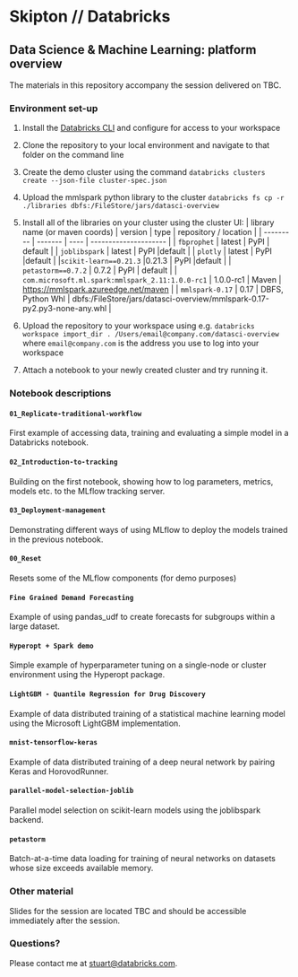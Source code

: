 # Skipton // Databricks

## Data Science & Machine Learning: platform overview

The materials in this repository accompany the session delivered on TBC.



### Environment set-up

1. Install the [Databricks CLI](https://docs.databricks.com/dev-tools/cli/index.html) and configure for access to your workspace

2. Clone the repository to your local environment and navigate to that folder on the command line

3. Create the demo cluster using the command
    `databricks clusters create --json-file cluster-spec.json`
    
4. Upload the mmlspark python library to the cluster
    `databricks fs cp -r ./libraries dbfs:/FileStore/jars/datasci-overview`
    
5. Install all of the libraries on your cluster using the cluster UI:
    | library name (or maven coords) | version | type | repository / location |
    | --------- | ------- | ---- | --------------------- |
    | `fbprophet` | latest  | PyPI | default               |
    | `joblibspark` | latest | PyPI  |default |
    | `plotly` | latest | PyPI |default |
    |`scikit-learn==0.21.3` |0.21.3 | PyPI |default |
    | `petastorm==0.7.2` | 0.7.2 | PyPI | default |
    | `com.microsoft.ml.spark:mmlspark_2.11:1.0.0-rc1` | 1.0.0-rc1 | Maven | https://mmlspark.azureedge.net/maven |
    | `mmlspark-0.17` | 0.17 | DBFS, Python Whl | dbfs:/FileStore/jars/datasci-overview/mmlspark-0.17-py2.py3-none-any.whl |
    
6. Upload the repository to your workspace using e.g. 
    `databricks workspace import_dir . /Users/email@company.com/datasci-overview`
    where `email@company.com` is the address you use to log into your workspace
    
7. Attach a notebook to your newly created cluster and try running it.



### Notebook descriptions

#### `01_Replicate-traditional-workflow`

First example of accessing data, training and evaluating a simple model in a Databricks notebook.

#### `02_Introduction-to-tracking`

Building on the first notebook, showing how to log parameters, metrics, models etc. to the MLflow tracking server.

#### `03_Deployment-management`

Demonstrating different ways of using MLflow to deploy the models trained in the previous notebook.

#### `00_Reset`

Resets some of the MLflow components (for demo purposes)

#### `Fine Grained Demand Forecasting`

Example of using pandas_udf to create forecasts for subgroups within a large dataset.

#### `Hyperopt + Spark demo`

Simple example of hyperparameter tuning on a single-node or cluster environment using the Hyperopt package.

#### `LightGBM - Quantile Regression for Drug Discovery`

Example of data distributed training of a statistical machine learning model using the Microsoft LightGBM implementation.

#### `mnist-tensorflow-keras`

Example of data distributed training of a deep neural network by pairing Keras and HorovodRunner.

#### `parallel-model-selection-joblib`

Parallel model selection on scikit-learn models using the joblibspark backend.

#### `petastorm`

Batch-at-a-time data loading for training of neural networks on datasets whose size exceeds available memory.



### Other material

Slides for the session are located TBC and should be accessible immediately after the session.



### Questions?

Please contact me at stuart@databricks.com.